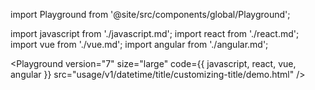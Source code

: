 import Playground from '@site/src/components/global/Playground';

import javascript from './javascript.md';
import react from './react.md';
import vue from './vue.md';
import angular from './angular.md';

<Playground
  version="7"
  size="large"
  code={{ javascript, react, vue, angular }}
  src="usage/v1/datetime/title/customizing-title/demo.html"
/>
